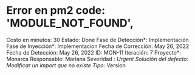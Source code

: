 # Error en pm2 code: 'MODULE_NOT_FOUND',

Costo en minutos: 30
Estado: Done
Fase de Detección*: Implementación
Fase de Inyección*: Implementacion
Fecha de Corrección: May 26, 2022
Fecha de Detección: May 26, 2022
ID: MON-11
Iteración: 7
Proyecto*: Monarca
Responsable: Mariana
Severidad *: Urgent
Solución del defecto: Modificar un import que no existe
Tipo*: Version